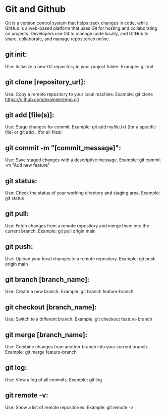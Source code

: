 # Git and Github
Git is a version control system that helps track changes in code, while GitHub is a web-based platform that uses Git for hosting and collaborating on projects. Developers use Git to manage code locally, and GitHub to share, collaborate, and manage repositories online.

## git init:
Use: Initialize a new Git repository in your project folder.
Example: git init

## git clone [repository_url]:

Use: Copy a remote repository to your local machine.
Example: git clone https://github.com/example/repo.git

## git add [file(s)]:

Use: Stage changes for commit.
Example: git add myfile.txt (for a specific file) or git add . (for all files)

## git commit -m "[commit_message]":

Use: Save staged changes with a descriptive message.
Example: git commit -m "Add new feature"

## git status:
Use: Check the status of your working directory and staging area.
Example: git status

## git pull:
Use: Fetch changes from a remote repository and merge them into the current branch.
Example: git pull origin main

## git push:
Use: Upload your local changes to a remote repository.
Example: git push origin main

## git branch [branch_name]:
Use: Create a new branch.
Example: git branch feature-branch

## git checkout [branch_name]:
Use: Switch to a different branch.
Example: git checkout feature-branch

## git merge [branch_name]:
Use: Combine changes from another branch into your current branch.
Example: git merge feature-branch

## git log:
Use: View a log of all commits.
Example: git log

## git remote -v:
Use: Show a list of remote repositories.
Example: git remote -v